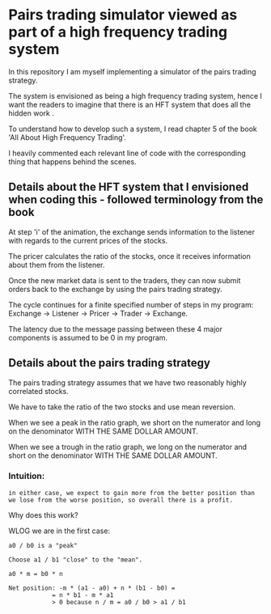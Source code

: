 # Pairs trading simulator viewed as part of a high frequency trading system

In this repository I am myself implementing a simulator of the pairs trading strategy. 

The system is envisioned as being a high frequency trading system, hence I want the readers to imagine that there is an HFT system that does all the hidden work .

To understand how to develop such a system, I read chapter 5 of the book 'All About High Frequency Trading'.

I heavily commented each relevant line of code with the corresponding thing that happens behind the scenes.

## Details about the HFT system that I envisioned when coding this - followed terminology from the book

At step 'i' of the animation, the exchange sends information to the listener with regards to the current prices of the stocks.

The pricer calculates the ratio of the stocks, once it receives information about them from the listener.

Once the new market data is sent to the traders, they can now submit orders back to the exchange by using the pairs trading strategy.

The cycle continues for a finite specified number of steps in my program: Exchange -> Listener -> Pricer -> Trader -> Exchange.

The latency due to the message passing between these 4 major components is assumed to be 0 in my program.


## Details about the pairs trading strategy 

The pairs trading strategy assumes that we have two reasonably highly correlated stocks.

We have to take the ratio of the two stocks and use mean reversion.

When we see a peak in the ratio graph, we short on the numerator and long on the denominator WITH THE SAME DOLLAR AMOUNT.

When we see a trough in the ratio graph, we long on the numerator and short on the denominator WITH THE SAME DOLLAR AMOUNT.

### Intuition:
    in either case, we expect to gain more from the better position than we lose from the worse position, so overall there is a profit.

Why does this work?

WLOG we are in the first case:

    a0 / b0 is a "peak"
    
    Choose a1 / b1 "close" to the "mean".
    
    a0 * m = b0 * n
    
    Net position: -m * (a1 - a0) + n * (b1 - b0) =
                = n * b1 - m * a1 
                > 0 because n / m = a0 / b0 > a1 / b1

